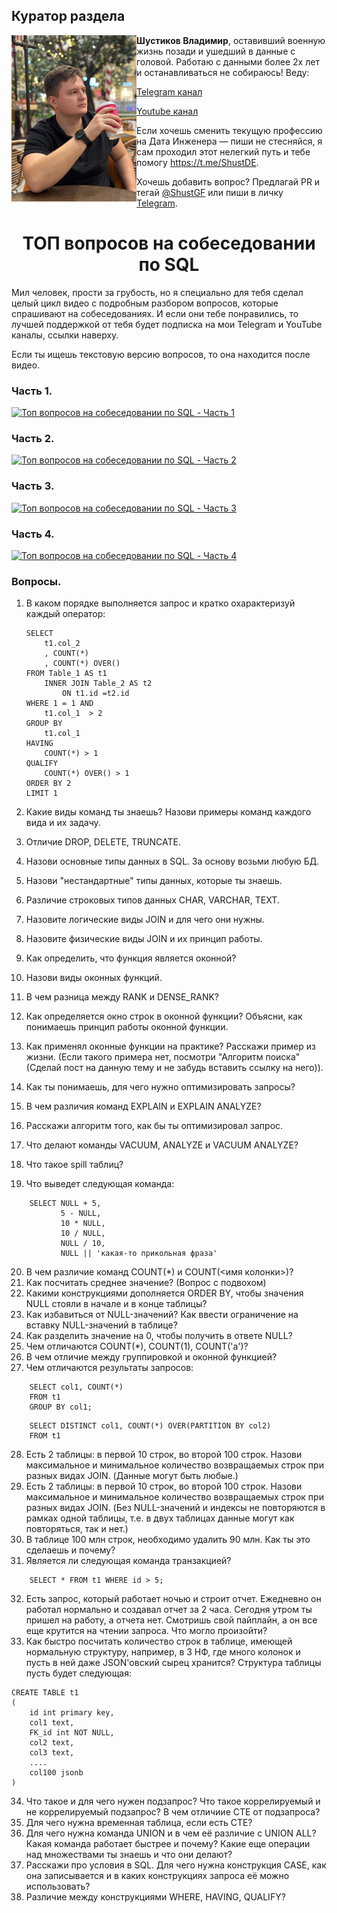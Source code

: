 ## Куратор раздела

<img align="left" width="200" src="../../png/shust.jpg" />

**Шустиков Владимир**, оставивший военную жизнь позади и ушедший в данные с головой. Работаю с данными более 2х лет и останавливаться не собираюсь! Веду:

   [Telegram канал](https://t.me/Shust_DE)
   
   [Youtube канал](https://www.youtube.com/@shust_de)

Если хочешь сменить текущую профессию на Дата Инженера — пиши не стесняйся, я сам проходил этот нелегкий путь и тебе помогу https://t.me/ShustDE.

Хочешь добавить вопрос? Предлагай PR и тегай [@ShustGF](https://github.com/ShustGF) или пиши в личку [Telegram](https://t.me/ShustDE).

<h1 style="text-align: center;">ТОП вопросов на собеседовании по SQL</h1>

Мил человек, прости за грубость, но я специально для тебя сделал целый цикл видео с подробным разбором вопросов, которые спрашивают на собеседованиях. И если они тебе понравились, то лучшей поддержкой от тебя будет подписка на мои Telegram и YouTube каналы, ссылки наверху.

Если ты ищешь текстовую версию вопросов, то она находится после видео.

### Часть 1.

[![Топ вопросов на собеседовании по SQL - Часть 1](https://markdown-videos-api.jorgenkh.no/youtube/rTSODCT4mKw)](https://youtu.be/rTSODCT4mKw) 

### Часть 2.

[![Топ вопросов на собеседовании по SQL - Часть 2](https://markdown-videos-api.jorgenkh.no/youtube/rTSODCT4mKw)](https://youtu.be/ssmmckc3F3c) 

### Часть 3.

[![Топ вопросов на собеседовании по SQL - Часть 3](https://markdown-videos-api.jorgenkh.no/youtube/rTSODCT4mKw)](https://youtu.be/M5t3AbLpxks) 

### Часть 4.

[![Топ вопросов на собеседовании по SQL - Часть 4](https://markdown-videos-api.jorgenkh.no/youtube/XKg7bR5ksFg)](https://youtu.be/XKg7bR5ksFg) 

### Вопросы.

1. В каком порядке выполняется запрос и кратко охарактеризуй каждый оператор:
   
   ```
   SELECT 
       t1.col_2 
       , COUNT(*)
       , COUNT(*) OVER() 
   FROM Table_1 AS t1
       INNER JOIN Table_2 AS t2
           ON t1.id =t2.id
   WHERE 1 = 1 AND 
       t1.col_1  > 2
   GROUP BY 
       t1.col_1
   HAVING 
       COUNT(*) > 1
   QUALIFY 
       COUNT(*) OVER() > 1
   ORDER BY 2
   LIMIT 1
   ```
2. Какие виды команд ты знаешь? Назови примеры команд каждого вида и их задачу.
3. Отличие DROP, DELETE, TRUNCATE.
4. Назови основные типы данных в SQL. За основу возьми любую БД.
5. Назови "нестандартные" типы данных, которые ты знаешь.
6. Различие строковых типов данных CHAR, VARCHAR, TEXT.
7. Назовите логические виды JOIN и для чего они нужны.
8. Назовите физические виды JOIN и их принцип работы.
9. Как определить, что функция является оконной?
10. Назови виды оконных функций.
11. В чем разница между RANK и DENSE_RANK?
12. Как определяется окно строк в оконной функции? Объясни, как понимаешь принцип работы оконной функции.
13. Как применял оконные функции на практике? Расскажи пример из жизни. (Если такого примера нет, посмотри "Алгоритм поиска" (Сделай пост на данную тему и не забудь вставить ссылку на него)).
14. Как ты понимаешь, для чего нужно оптимизировать запросы?
15. В чем различия команд EXPLAIN и EXPLAIN ANALYZE?
16. Расскажи алгоритм того, как бы ты оптимизировал запрос.
17. Что делают команды VACUUM, ANALYZE и VACUUM ANALYZE?
18. Что такое spill таблиц?
19. Что выведет следующая команда:
    
```
    SELECT NULL + 5,
           5 - NULL,
           10 * NULL,
           10 / NULL,
           NULL / 10,
           NULL || 'какая-то прикольная фраза'
```

20. В чем различие команд COUNT(*) и COUNT(<имя колонки>)?
21. Как посчитать среднее значение? (Вопрос с подвохом)
22. Какими конструкциями дополняется ORDER BY, чтобы значения NULL стояли в начале и в конце таблицы?
23. Как избавиться от NULL-значений? Как ввести ограничение на вставку NULL-значений в таблице?
24. Как разделить значение на 0, чтобы получить в ответе NULL?
25. Чем отличаются COUNT(*), COUNT(1), COUNT('a')?
26. В чем отличие между группировкой и оконной функцией?
27. Чем отличаются результаты запросов:

```
    SELECT col1, COUNT(*) 
    FROM t1 
    GROUP BY col1;
```

```
    SELECT DISTINCT col1, COUNT(*) OVER(PARTITION BY col2)
    FROM t1
```

28. Есть 2 таблицы: в первой 10 строк, во второй 100 строк. Назови максимальное и минимальное количество возвращаемых строк при разных видах JOIN. (Данные могут быть любые.)
29. Есть 2 таблицы: в первой 10 строк, во второй 100 строк. Назови максимальное и минимальное количество возвращаемых строк при разных видах JOIN. (Без NULL-значений и индексы не повторяются в рамках одной таблицы, т.е. в двух таблицах данные могут как повторяться, так и нет.)
30. В таблице 100 млн строк, необходимо удалить 90 млн. Как ты это сделаешь и почему?
31. Является ли следующая команда транзакцией?

```
    SELECT * FROM t1 WHERE id > 5;
```
32. Есть запрос, который работает ночью и строит отчет. Ежедневно он работал нормально и создавал отчет за 2 часа. Сегодня утром ты пришел на работу, а отчета нет. Смотришь свой пайплайн, а он все еще крутится на чтении запроса. Что могло произойти?
33. Как быстро посчитать количество строк в таблице, имеющей нормальную структуру, например, в 3 НФ, где много колонок и пусть в ней даже JSON'овский сырец хранится? Структура таблицы пусть будет следующая:

```
CREATE TABLE t1 
(
    id int primary key,
    col1 text,
    FK_id int NOT NULL,
    col2 text,
    col3 text,
    ....
    col100 jsonb
)
```
34. Что такое и для чего нужен подзапрос? Что такое коррелируемый и не коррелируемый подзапрос? В чем отличиие СТЕ от подзапроса?
35. Для чего нужна временная таблица, если есть CTE?
36. Для чего нужна команда UNION и в чем её различие с UNION ALL? Какая команда работает быстрее и почему? Какие еще операции над множествами ты знаешь и что они делают?
37. Расскажи про условия в SQL. Для чего нужна конструкция CASE, как она записывается и в каких конструкциях запроса её можно использовать?
38. Различие между конструкциями WHERE, HAVING, QUALIFY?